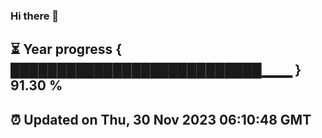 ### Hi there 👋
⏳ Year progress { ███████████████████████████▁▁▁ } 91.30 %
---
⏰ Updated on Thu, 30 Nov 2023 06:10:48 GMT
---
